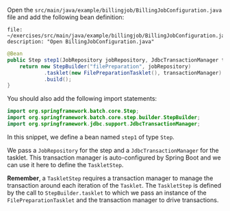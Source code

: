 Open the `src/main/java/example/billingjob/BillingJobConfiguration.java` file and add the following bean definition:

```editor:open-file
file: ~/exercises/src/main/java/example/billingjob/BillingJobConfiguration.java
description: "Open BillingJobConfiguration.java"
```

```java
@Bean
public Step step1(JobRepository jobRepository, JdbcTransactionManager transactionManager) {
	return new StepBuilder("filePreparation", jobRepository)
			.tasklet(new FilePreparationTasklet(), transactionManager)
			.build();
}
```

You should also add the following import statements:

```java
import org.springframework.batch.core.Step;
import org.springframework.batch.core.step.builder.StepBuilder;
import org.springframework.jdbc.support.JdbcTransactionManager;
```

In this snippet, we define a bean named `step1` of type `Step`.

We pass a `JobRepository` for the step and a `JdbcTransactionManager` for the tasklet. This transaction manager is auto-configured by Spring Boot and we can use it here to define the `TaskletStep`.

**Remember**, a `TaskletStep` requires a transaction manager to manage the transaction around each iteration of the `Tasklet`. The `TaskletStep` is defined by the call to `StepBuilder.tasklet` to which we pass an instance of the `FilePreparationTasklet` and the transaction manager to drive transactions.
